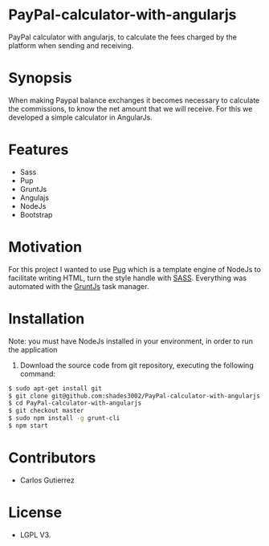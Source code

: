 # PayPal-calculator-with-angularjs
PayPal calculator with angularjs, to calculate the fees charged by the platform when sending and receiving.

# Synopsis

When making Paypal balance exchanges it becomes necessary to calculate the commissions, to know the net amount that we will receive. For this we developed a simple calculator in AngularJs.

# Features
* Sass
* Pup
* GruntJs
* Angulajs
* NodeJs
* Bootstrap

# Motivation

For this project I wanted to use [Pug](https://pugjs.org/ "Pug") which is a template engine of NodeJs to facilitate writing HTML, turn the style handle with [SASS](http://sass-lang.com/ "SASS"). Everything was automated with the [GruntJs](https://gruntjs.com/ "GruntJs") task manager.

# Installation

Note: you must have NodeJs installed in your environment, in order to run the application

1. Download the source code from git repository, executing the following command:

```bash
$ sudo apt-get install git
$ git clone git@github.com:shades3002/PayPal-calculator-with-angularjs.git
$ cd PayPal-calculator-with-angularjs
$ git checkout master
$ sudo npm install -g grunt-cli
$ npm start
```

# Contributors
- Carlos Gutierrez

# License
- LGPL V3.
